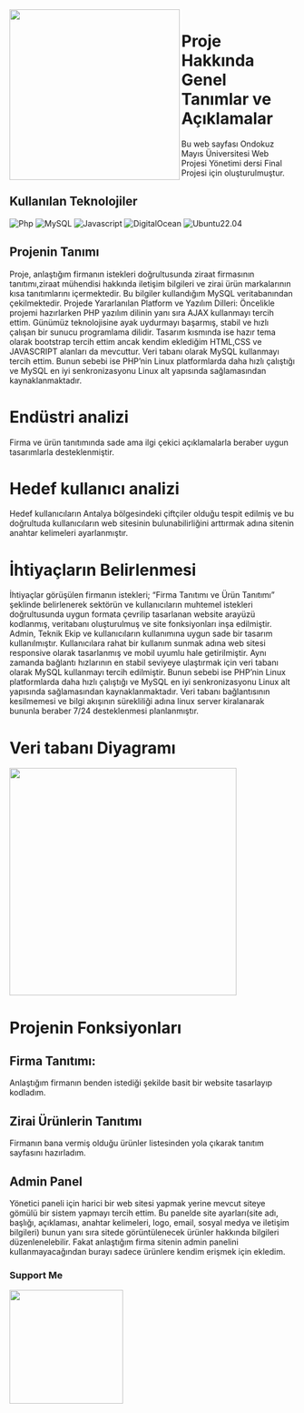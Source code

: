 
<img src="https://upload.wikimedia.org/wikipedia/tr/thumb/c/c4/OM%C3%9C_logo.svg/1200px-OM%C3%9C_logo.svg.png" align="left" width ="300" height ="300">

# Proje Hakkında Genel Tanımlar ve Açıklamalar
Bu web sayfası Ondokuz Mayıs Üniversitesi Web Projesi Yönetimi dersi Final Projesi için oluşturulmuştur.


## Kullanılan Teknolojiler
![Php](https://img.shields.io/badge/PHP-777BB4?style=flat-square&logo=php&logoColor=white)
![MySQL](https://img.shields.io/badge/mysql-%2300f.svg?style=flat-square&ogo=mysql&logoColor=white)
![Javascript](https://img.shields.io/badge/JavaScript-323330?style=flat-square&logo=javascript&logoColor=F7DF1E)
![DigitalOcean](https://img.shields.io/badge/Digital_Ocean-0080FF?style=flat-square&logo=DigitalOcean&logoColor=white)
![Ubuntu22.04](https://img.shields.io/badge/Ubuntu-E95420?style=flat-square&logo=ubuntu&logoColor=white)

## Projenin Tanımı
Proje, anlaştığım firmanın istekleri doğrultusunda ziraat firmasının tanıtımı,ziraat mühendisi hakkında iletişim bilgileri ve zirai ürün markalarının kısa tanıtımlarını içermektedir. Bu bilgiler kullandığım MySQL veritabanından çekilmektedir.
Projede Yararlanılan Platform ve Yazılım Dilleri: Öncelikle projemi hazırlarken PHP yazılım dilinin yanı sıra AJAX kullanmayı tercih ettim. Günümüz teknolojisine ayak uydurmayı başarmış, stabil ve hızlı çalışan bir sunucu programlama dilidir. Tasarım kısmında ise hazır tema olarak bootstrap tercih ettim ancak kendim eklediğim HTML,CSS ve JAVASCRIPT alanları da mevcuttur. Veri tabanı olarak MySQL kullanmayı tercih ettim. Bunun sebebi ise PHP’nin Linux platformlarda daha hızlı çalıştığı ve MySQL en iyi senkronizasyonu Linux alt yapısında sağlamasından kaynaklanmaktadır. 
# Endüstri analizi 
Firma ve ürün tanıtımında sade ama ilgi çekici açıklamalarla beraber uygun tasarımlarla desteklenmiştir. 
# Hedef kullanıcı analizi  
Hedef kullanıcıların Antalya bölgesindeki çiftçiler olduğu tespit edilmiş ve bu doğrultuda kullanıcıların web sitesinin bulunabilirliğini arttırmak adına sitenin anahtar kelimeleri ayarlanmıştır.
# İhtiyaçların Belirlenmesi 
İhtiyaçlar görüşülen firmanın istekleri; “Firma Tanıtımı ve Ürün Tanıtımı” şeklinde belirlenerek sektörün ve kullanıcıların muhtemel istekleri doğrultusunda uygun formata çevrilip tasarlanan website arayüzü kodlanmış, veritabanı oluşturulmuş ve site fonksiyonları inşa edilmiştir. 
Admin, Teknik Ekip ve kullanıcıların kullanımına uygun sade bir tasarım kullanılmıştır. 
Kullanıcılara rahat bir kullanım sunmak adına web sitesi responsive olarak tasarlanmış ve mobil uyumlu hale getirilmiştir. Aynı zamanda bağlantı hızlarının en stabil seviyeye ulaştırmak için veri tabanı olarak MySQL kullanmayı tercih edilmiştir. Bunun sebebi ise PHP’nin Linux platformlarda daha hızlı çalıştığı ve MySQL en iyi senkronizasyonu Linux alt yapısında sağlamasından kaynaklanmaktadır. 
Veri tabanı bağlantısının kesilmemesi ve bilgi akışının sürekliliği adına linux server kiralanarak bununla beraber 7/24 desteklenmesi planlanmıştır.

# Veri tabanı Diyagramı
<img src="https://i.hizliresim.com/qbtdmf9.png" align="center" width ="400" height ="400">


# Projenin Fonksiyonları

 ## Firma Tanıtımı:
 Anlaştığım firmanın benden istediği şekilde basit bir website tasarlayıp kodladım. 

 ## Zirai Ürünlerin Tanıtımı
  Firmanın bana vermiş olduğu ürünler listesinden yola çıkarak tanıtım sayfasını hazırladım.
 ## Admin Panel
  Yönetici paneli için harici bir web sitesi yapmak yerine mevcut siteye gömülü bir sistem yapmayı tercih ettim. Bu panelde site ayarları(site adı, başlığı, açıklaması, anahtar kelimeleri, logo, email, sosyal medya ve iletişim bilgileri) bunun yanı sıra sitede görüntülenecek ürünler hakkında bilgileri düzenlenelebilir. Fakat anlaştığım firma sitenin admin panelini kullanmayacağından burayı sadece ürünlere kendim erişmek için ekledim. 

### Support Me

<a href="https://www.buymeacoffee.com/badblli"><img src="https://cdn.buymeacoffee.com/buttons/v2/default-yellow.png" width="200" /></a>
